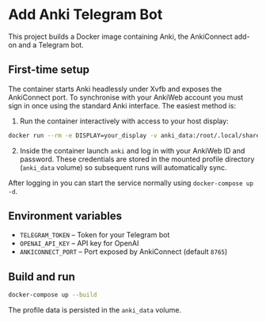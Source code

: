# Add Anki Telegram Bot

This project builds a Docker image containing Anki, the AnkiConnect add-on and a Telegram bot.

## First-time setup

The container starts Anki headlessly under Xvfb and exposes the AnkiConnect port. To synchronise with your AnkiWeb account you must sign in once using the standard Anki interface. The easiest method is:

1. Run the container interactively with access to your host display:

```bash
docker run --rm -e DISPLAY=your_display -v anki_data:/root/.local/share/Anki2 add-anki-telegram bash
```

2. Inside the container launch `anki` and log in with your AnkiWeb ID and password. These credentials are stored in the mounted profile directory (`anki_data` volume) so subsequent runs will automatically sync.

After logging in you can start the service normally using `docker-compose up -d`.

## Environment variables

- `TELEGRAM_TOKEN` – Token for your Telegram bot
- `OPENAI_API_KEY` – API key for OpenAI
- `ANKICONNECT_PORT` – Port exposed by AnkiConnect (default `8765`)

## Build and run

```bash
docker-compose up --build
```

The profile data is persisted in the `anki_data` volume.
